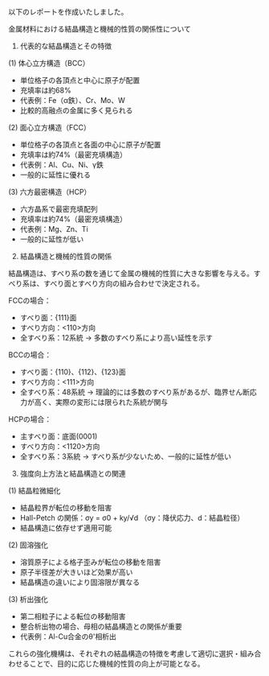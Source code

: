以下のレポートを作成いたしました。

金属材料における結晶構造と機械的性質の関係性について

1. 代表的な結晶構造とその特徴

(1) 体心立方構造（BCC）
- 単位格子の各頂点と中心に原子が配置
- 充填率は約68%
- 代表例：Fe（α鉄）、Cr、Mo、W
- 比較的高融点の金属に多く見られる

(2) 面心立方構造（FCC）
- 単位格子の各頂点と各面の中心に原子が配置
- 充填率は約74%（最密充填構造）
- 代表例：Al、Cu、Ni、γ鉄
- 一般的に延性に優れる

(3) 六方最密構造（HCP）
- 六方晶系で最密充填配列
- 充填率は約74%（最密充填構造）
- 代表例：Mg、Zn、Ti
- 一般的に延性が低い

2. 結晶構造と機械的性質の関係

結晶構造は、すべり系の数を通じて金属の機械的性質に大きな影響を与える。すべり系は、すべり面とすべり方向の組み合わせで決定される。

FCCの場合：
- すべり面：{111}面
- すべり方向：<110>方向
- 全すべり系：12系統
→ 多数のすべり系により高い延性を示す

BCCの場合：
- すべり面：{110}、{112}、{123}面
- すべり方向：<111>方向
- 全すべり系：48系統
→ 理論的には多数のすべり系があるが、臨界せん断応力が高く、実際の変形には限られた系統が関与

HCPの場合：
- 主すべり面：底面(0001)
- すべり方向：<1120>方向
- 全すべり系：3系統
→ すべり系が少ないため、一般的に延性が低い

3. 強度向上方法と結晶構造との関連

(1) 結晶粒微細化
- 結晶粒界が転位の移動を阻害
- Hall-Petch の関係：σy = σ0 + ky/√d
  （σy：降伏応力、d：結晶粒径）
- 結晶構造に依存せず適用可能

(2) 固溶強化
- 溶質原子による格子歪みが転位の移動を阻害
- 原子半径差が大きいほど効果が高い
- 結晶構造の違いにより固溶限が異なる

(3) 析出強化
- 第二相粒子による転位の移動阻害
- 整合析出物の場合、母相の結晶構造との関係が重要
- 代表例：Al-Cu合金のθ'相析出

これらの強化機構は、それぞれの結晶構造の特徴を考慮して適切に選択・組み合わせることで、目的に応じた機械的性質の向上が可能となる。